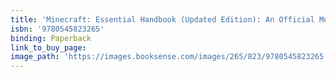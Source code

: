 ```yaml
---
title: 'Minecraft: Essential Handbook (Updated Edition): An Official Mojang Book'
isbn: '9780545823265'
binding: Paperback
link_to_buy_page:
image_path: 'https://images.booksense.com/images/265/823/9780545823265.jpg'
---
```



